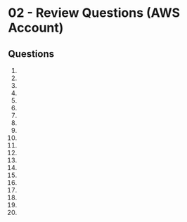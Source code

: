# 02 - Review Questions (AWS Account)

## Questions
1)

2)

3)

4)

5)

6)

7)

8)

9)

10)

11)

12)

13)

14)

15)

16)

17)

18)

19)

20)
